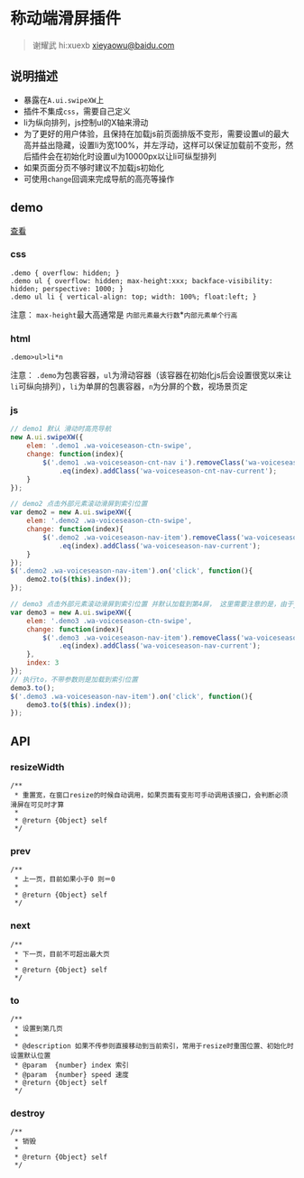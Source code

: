 # 称动端滑屏插件

> 谢耀武 hi:xuexb xieyaowu@baidu.com

## 说明描述

* 暴露在`A.ui.swipeXW`上
* 插件不集成`css`，需要自己定义
* li为纵向排列，js控制ul的X轴来滑动
* 为了更好的用户体验，且保持在加载js前页面排版不变形，需要设置ul的最大高并益出隐藏，设置li为宽100%，并左浮动，这样可以保证加载前不变形，然后插件会在初始化时设置ul为10000px以让li可纵型排列
* 如果页面分页不够时建议不加载js初始化
* 可使用`change`回调来完成导航的高亮等操作

## demo

[查看](http://github.xuexb.com/demo/swipe/demo.html)

### css
```
.demo { overflow: hidden; }
.demo ul { overflow: hidden; max-height:xxx; backface-visibility: hidden; perspective: 1000; }
.demo ul li { vertical-align: top; width: 100%; float:left; }
```
注意： `max-height`最大高通常是 `内部元素最大行数`*`内部元素单个行高`

### html
```
.demo>ul>li*n
```
注意： `.demo`为包裹容器，`ul`为滑动容器（该容器在初始化js后会设置很宽以来让`li`可纵向排列），`li`为单屏的包裹容器，`n`为分屏的个数，视场景页定

### js

```js
// demo1 默认 滑动时高亮导航
new A.ui.swipeXW({
    elem: '.demo1 .wa-voiceseason-ctn-swipe',
    change: function(index){
        $('.demo1 .wa-voiceseason-cnt-nav i').removeClass('wa-voiceseason-cnt-nav-current')
            .eq(index).addClass('wa-voiceseason-cnt-nav-current');
    }
});

// demo2 点击外部元素滚动滑屏到索引位置
var demo2 = new A.ui.swipeXW({
    elem: '.demo2 .wa-voiceseason-ctn-swipe',
    change: function(index){
        $('.demo2 .wa-voiceseason-nav-item').removeClass('wa-voiceseason-nav-current')
            .eq(index).addClass('wa-voiceseason-nav-current');
    }
});
$('.demo2 .wa-voiceseason-nav-item').on('click', function(){
    demo2.to($(this).index());
});

// demo3 点击外部元素滚动滑屏到索引位置 并默认加载到第4屏， 这里需要注意的是，由于js在移动端加载慢，建议直接使用模板高亮导航为第4个，而滑屏那里由js控制
var demo3 = new A.ui.swipeXW({
    elem: '.demo3 .wa-voiceseason-ctn-swipe',
    change: function(index){
        $('.demo3 .wa-voiceseason-nav-item').removeClass('wa-voiceseason-nav-current')
            .eq(index).addClass('wa-voiceseason-nav-current');
    },
    index: 3
});
// 执行to，不带参数则是加载到索引位置
demo3.to();
$('.demo3 .wa-voiceseason-nav-item').on('click', function(){
    demo3.to($(this).index());
});
```

## API

### resizeWidth

```
/**
 * 重置宽，在窗口resize的时候自动调用，如果页面有变形可手动调用该接口，会判断必须滑屏在可见时才算
 *
 * @return {Object} self
 */
```

### prev
```
/**
 * 上一页，目前如果小于0 则＝0
 *
 * @return {Object} self
 */
```

### next
```
/**
 * 下一页，目前不可超出最大页
 *
 * @return {Object} self
 */
```

### to

```
/**
 * 设置到第几页
 *
 * @description 如果不传参则直接移动到当前索引，常用于resize时重围位置、初始化时设置默认位置
 * @param  {number} index 索引
 * @param  {number} speed 速度
 * @return {Object} self
 */
```

### destroy

```
/**
 * 销毁
 *
 * @return {Object} self
 */
```